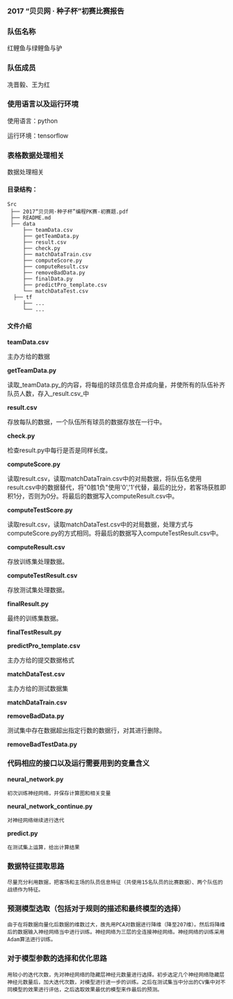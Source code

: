 ### 2017 “贝贝网 · 种子杯”初赛比赛报告

### 队伍名称

红鲤鱼与绿鲤鱼与驴

### 队伍成员

冼晋毅、王为红

### 使用语言以及运行环境

使用语言：python

运行环境：tensorflow


### 表格数据处理相关
数据处理相关

#### 目录结构：

    Src
     ├── 2017“贝贝网·种子杯”编程PK赛-初赛题.pdf
     ├── README.md
     ├── data
         ├── teamData.csv
         ├── getTeamData.py
         ├── result.csv
         ├── check.py
         ├── matchDataTrain.csv
         ├── computeScore.py
         ├── computeResult.csv
         ├── removeBadData.py
         ├── finalData.py
         ├── predictPro_template.csv
         └── matchDataTest.csv
      ├── tf
         ├── ...
         └── ...

#### 文件介绍

__teamData.csv__

主办方给的数据

__getTeamData.py__

读取_teamData.py_的内容，将每组的球员信息合并成向量，并使所有的队伍补齐队员人数，存入_result.csv_中

__result.csv__

存放每队的数据，一个队伍所有球员的数据存放在一行中。

__check.py__

检查result.py中每行是否是同样长度。

__computeScore.py__

读取result.csv，读取matchDataTrain.csv中的对局数据，将队伍名使用result.csv中的数据替代，将"0胜1负"使用'0','1'代替，最后的比分，若客场获胜即积1分，否则为0分。将最后的数据写入computeResult.csv中。

__computeTestScore.py__

读取result.csv，读取matchDataTest.csv中的对局数据，处理方式与computeScore.py的方式相同。将最后的数据写入computeTestResult.csv中。

__computeResult.csv__

存放训练集处理数据。

__computeTestResult.csv__

存放测试集处理数据。


__finalResult.py__

最终的训练集数据。

__finalTestResult.py__

__predictPro_template.csv__

主办方给的提交数据格式

__matchDataTest.csv__

主办方给的测试数据集

__matchDataTrain.csv__

__removeBadData.py__

测试集中存在数据超出指定行数的数据行，对其进行删除。

__removeBadTestData.py__


### 代码相应的接口以及运行需要用到的变量含义

__neural_network.py__

    初次训练神经网络，并保存计算图和相关变量

__neural_network_continue.py__

    对神经网络继续进行迭代

__predict.py__

    在测试集上运算，给出计算结果

### 数据特征提取思路

    尽量充分利用数据，把客场和主场的队员信息特征（共使用15名队员的比赛数据）、两个队伍的战绩作为特征。

### 预测模型选取（包括对于规则的描述和最终模型的选择）

    由于在将数据向量化后数据的维数过大，故先用PCA对数据进行降维（降至207维）。然后将降维后的数据输入神经网络当中进行训练。神经网络为三层的全连接神经网络。神经网络的训练采用Adam算法进行训练。

### 对于模型参数的选择和优化思路

    用较小的迭代次数，先对神经网络的隐藏层神经元数量进行选择。初步选定几个神经网络隐藏层神经元数量后，加大迭代次数，对模型进行进一步的训练。之后在测试集当中分出的CV集中对不同模型的效果进行评估，之后选取效果最优的模型来作最后的预测。
